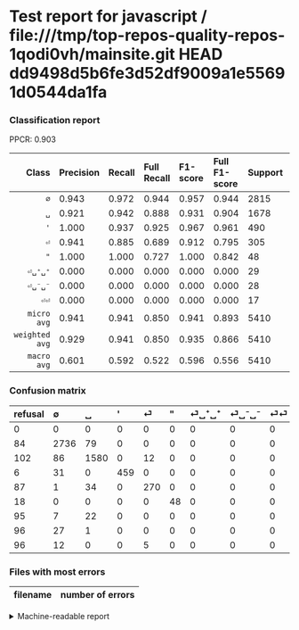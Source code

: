 # Test report for javascript / file:///tmp/top-repos-quality-repos-1qodi0vh/mainsite.git HEAD dd9498d5b6fe3d52df9009a1e55691d0544da1fa

### Classification report

PPCR: 0.903

| Class | Precision | Recall | Full Recall | F1-score | Full F1-score | Support | Full Support | PPCR |
|------:|:----------|:-------|:------------|:---------|:---------|:--------|:-------------|:-----|
| `∅` | 0.943| 0.972| 0.944| 0.957| 0.944| 2815| 2899| 0.971 |
| `␣` | 0.921| 0.942| 0.888| 0.931| 0.904| 1678| 1780| 0.943 |
| `'` | 1.000| 0.937| 0.925| 0.967| 0.961| 490| 496| 0.988 |
| `⏎` | 0.941| 0.885| 0.689| 0.912| 0.795| 305| 392| 0.778 |
| `"` | 1.000| 1.000| 0.727| 1.000| 0.842| 48| 66| 0.727 |
| `⏎␣⁺␣⁺` | 0.000| 0.000| 0.000| 0.000| 0.000| 29| 124| 0.234 |
| `⏎␣⁻␣⁻` | 0.000| 0.000| 0.000| 0.000| 0.000| 28| 124| 0.226 |
| `⏎⏎` | 0.000| 0.000| 0.000| 0.000| 0.000| 17| 113| 0.150 |
| `micro avg` | 0.941| 0.941| 0.850| 0.941| 0.893| 5410| 5994| 0.903 |
| `weighted avg` | 0.929| 0.941| 0.850| 0.935| 0.866| 5410| 5994| 0.903 |
| `macro avg` | 0.601| 0.592| 0.522| 0.596| 0.556| 5410| 5994| 0.903 |

### Confusion matrix

|refusal|  ∅| ␣| '| ⏎| "| ⏎␣⁺␣⁺| ⏎␣⁻␣⁻| ⏎⏎| 
|:---|:---|:---|:---|:---|:---|:---|:---|:---|
|0 |0 |0 |0 |0 |0 |0 |0 |0 |
|84 |2736 |79 |0 |0 |0 |0 |0 |0 |
|102 |86 |1580 |0 |12 |0 |0 |0 |0 |
|6 |31 |0 |459 |0 |0 |0 |0 |0 |
|87 |1 |34 |0 |270 |0 |0 |0 |0 |
|18 |0 |0 |0 |0 |48 |0 |0 |0 |
|95 |7 |22 |0 |0 |0 |0 |0 |0 |
|96 |27 |1 |0 |0 |0 |0 |0 |0 |
|96 |12 |0 |0 |5 |0 |0 |0 |0 |

### Files with most errors

| filename | number of errors|
|:----:|:-----|

<details>
    <summary>Machine-readable report</summary>
```json
{
  "cl_report": {"\"": {"f1-score": 1.0, "precision": 1.0, "recall": 1.0, "support": 48}, "\u0027": {"f1-score": 0.9673340358271866, "precision": 1.0, "recall": 0.936734693877551, "support": 490}, "macro avg": {"f1-score": 0.5960039144428487, "precision": 0.6006200933913297, "recall": 0.5919392239758736, "support": 5410}, "micro avg": {"f1-score": 0.9414048059149722, "precision": 0.9414048059149722, "recall": 0.9414048059149722, "support": 5410}, "weighted avg": {"f1-score": 0.934902066983307, "precision": 0.928974556279628, "recall": 0.9414048059149722, "support": 5410}, "\u2205": {"f1-score": 0.9574803149606299, "precision": 0.9434482758620689, "recall": 0.9719360568383659, "support": 2815}, "\u23ce": {"f1-score": 0.9121621621621622, "precision": 0.9407665505226481, "recall": 0.8852459016393442, "support": 305}, "\u23ce\u23ce": {"f1-score": 0.0, "precision": 0.0, "recall": 0.0, "support": 17}, "\u23ce\u2423\u207a\u2423\u207a": {"f1-score": 0.0, "precision": 0.0, "recall": 0.0, "support": 29}, "\u23ce\u2423\u207b\u2423\u207b": {"f1-score": 0.0, "precision": 0.0, "recall": 0.0, "support": 28}, "\u2423": {"f1-score": 0.9310548025928108, "precision": 0.9207459207459208, "recall": 0.9415971394517283, "support": 1678}},
  "cl_report_full": {"\"": {"f1-score": 0.8421052631578948, "precision": 1.0, "recall": 0.7272727272727273, "support": 66}, "\u0027": {"f1-score": 0.9612565445026179, "precision": 1.0, "recall": 0.9254032258064516, "support": 496}, "macro avg": {"f1-score": 0.5557687652864397, "precision": 0.6006200933913297, "recall": 0.5216082034744532, "support": 5994}, "micro avg": {"f1-score": 0.8931953700455981, "precision": 0.9414048059149722, "recall": 0.849683016349683, "support": 5994}, "weighted avg": {"f1-score": 0.8656268686025127, "precision": 0.8850124755516775, "recall": 0.849683016349683, "support": 5994}, "\u2205": {"f1-score": 0.9436109674081737, "precision": 0.9434482758620689, "recall": 0.9437737150741635, "support": 2899}, "\u23ce": {"f1-score": 0.7952871870397644, "precision": 0.9407665505226481, "recall": 0.6887755102040817, "support": 392}, "\u23ce\u23ce": {"f1-score": 0.0, "precision": 0.0, "recall": 0.0, "support": 113}, "\u23ce\u2423\u207a\u2423\u207a": {"f1-score": 0.0, "precision": 0.0, "recall": 0.0, "support": 124}, "\u23ce\u2423\u207b\u2423\u207b": {"f1-score": 0.0, "precision": 0.0, "recall": 0.0, "support": 124}, "\u2423": {"f1-score": 0.9038901601830663, "precision": 0.9207459207459208, "recall": 0.8876404494382022, "support": 1780}},
  "ppcr": 0.9025692359025692
}
```
</details>

